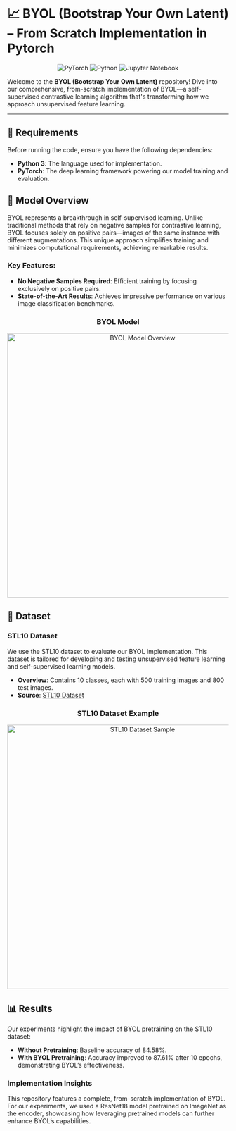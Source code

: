 # 📈 BYOL (Bootstrap Your Own Latent) – From Scratch Implementation in Pytorch

<p align="center">
  <img src="https://img.shields.io/badge/PyTorch-%23EE4C2C.svg?style=for-the-badge&logo=PyTorch&logoColor=white" alt="PyTorch">
  <img src="https://img.shields.io/badge/python-3670A0?style=for-the-badge&logo=python&logoColor=ffdd54" alt="Python">
  <img src="https://img.shields.io/badge/Jupyter-F37626.svg?&style=for-the-badge&logo=Jupyter&logoColor=white" alt="Jupyter Notebook">
</p>
<p align="center">
  
Welcome to the **BYOL (Bootstrap Your Own Latent)** repository! Dive into our comprehensive, from-scratch implementation of BYOL—a self-supervised contrastive learning algorithm that's transforming how we approach unsupervised feature learning.

---

## 🔧 Requirements

Before running the code, ensure you have the following dependencies:

- **Python 3**: The language used for implementation.
- **PyTorch**: The deep learning framework powering our model training and evaluation.

## 🧠 Model Overview

BYOL represents a breakthrough in self-supervised learning. Unlike traditional methods that rely on negative samples for contrastive learning, BYOL focuses solely on positive pairs—images of the same instance with different augmentations. This unique approach simplifies training and minimizes computational requirements, achieving remarkable results.

### Key Features:
- **No Negative Samples Required**: Efficient training by focusing exclusively on positive pairs.
- **State-of-the-Art Results**: Achieves impressive performance on various image classification benchmarks.

<h3 align="center">BYOL Model</h3>
<p align="center">
  <img src="https://raw.githubusercontent.com/deepmancer/byol-pytorch/main/images/Byol.jpg" width="600" alt="BYOL Model Overview">
</p>

## 📁 Dataset

### STL10 Dataset

We use the STL10 dataset to evaluate our BYOL implementation. This dataset is tailored for developing and testing unsupervised feature learning and self-supervised learning models.

- **Overview**: Contains 10 classes, each with 500 training images and 800 test images.
- **Source**: [STL10 Dataset](https://cs.stanford.edu/~acoates/stl10/)

<h3 align="center">STL10 Dataset Example</h3>
<p align="center">
  <img src="https://cs.stanford.edu/~acoates/stl10/images.png" width="600" alt="STL10 Dataset Sample">
</p>

## 📊 Results

Our experiments highlight the impact of BYOL pretraining on the STL10 dataset:

- **Without Pretraining**: Baseline accuracy of 84.58%.
- **With BYOL Pretraining**: Accuracy improved to 87.61% after 10 epochs, demonstrating BYOL’s effectiveness.

### Implementation Insights

This repository features a complete, from-scratch implementation of BYOL. For our experiments, we used a ResNet18 model pretrained on ImageNet as the encoder, showcasing how leveraging pretrained models can further enhance BYOL’s capabilities.
